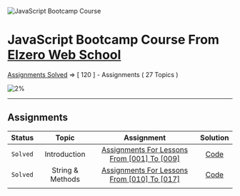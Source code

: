 ![JavaScript Bootcamp Course](https://elzero.org/js.png)

# JavaScript Bootcamp Course From [Elzero Web School](https://elzero.org/)

[Assignments Solved](https://elzero.org/category/assignments/javascript-bootcamp-assignments/) => [ 120 ] - Assignments ( 27 Topics )

![2%](https://progress-bar.dev/100/?title=Solved)

---

## Assignments

|  Status  |      Topic       |                                                        Assignment                                                         |                                Solution                                |
| :------: | :--------------: | :-----------------------------------------------------------------------------------------------------------------------: | :--------------------------------------------------------------------: |
| `Solved` |   Introduction   | [Assignments For Lessons From [001] To [009]](https://elzero.org/javascript-bootcamp-assignments-lesson-from-001-to-009/) | [Code](https://github.com/marobakr/assignmentsJs/tree/master/week%201) |
| `Solved` | String & Methods | [Assignments For Lessons From [010] To [017]](https://elzero.org/javascript-bootcamp-assignments-lesson-from-010-to-017/) | [Code](https://github.com/marobakr/assignmentsJs/tree/master/week%202) |
|          |
